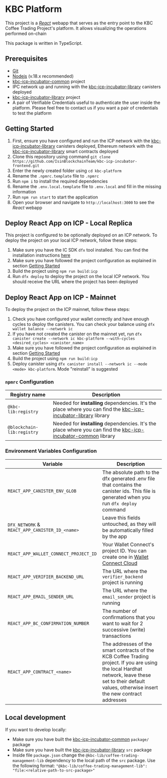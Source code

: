 # KBC Platform

This project is a [_React_](https://reactjs.org/) webapp that serves as the entry point to the KBC Coffee Trading Project's platform. It allows visualizing the operations performed on-chain

This package is written in TypeScript.

## Prerequisites

-   [Git](https://git-scm.com/)
-   [Nodejs](https://nodejs.org/en) (v.18.x recommended)
-   [kbc-icp-incubator-common](https://github.com/IsinBlockchainTeam/kbc-icp-incubator-common) project
-   IPC network up and running with the [kbc-icp-incubator-library](https://github.com/IsinBlockchainTeam/kbc-icp-incubator-library) canisters deployed
-   [kbc-icp-incubator-library](https://github.com/IsinBlockchainTeam/kbc-icp-incubator-library) project
-   A pair of Verifiable Credentials useful to authenticate the user inside the platform. Please feel free to contact us if you want a pair of credentials to test the platform

## Getting Started

1. First, ensure you have configured and run the ICP network with the [kbc-icp-incubator-library](https://github.com/IsinBlockchainTeam/kbc-icp-incubator-library) canisters deployed, Ethereum network with the [kbc-icp-incubator-library](https://github.com/IsinBlockchainTeam/kbc-icp-incubator-library) smart contracts deployed
2. Clone this repository using command `git clone https://github.com/IsinBlockchainTeam/kbc-icp-incubator-frontend.git`
3. Enter the newly created folder using `cd kbc-platform`
4. Rename the `.npmrc.template` file to `.npmrc`
5. Run `npm i` to install the required dependencies
6. Rename the `.env.local.template` file to `.env.local` and fill in the missing information
7. Run `npm run start` to start the application
8. Open your browser and navigate to `http://localhost:3000` to see the _React_ webapp

## Deploy React App on ICP - Local Replica

This project is configured to be optionally deployed on an ICP network. To deploy the project on your local ICP network, follow these steps:

1. Make sure you have the IC SDK `dfx` tool installed. You can find the installation instructions [here](https://internetcomputer.org/docs/current/developer-docs/getting-started/install/)
2. Make sure you have followed the project configuration as explained in section [Getting Started](#getting-started)
3. Build the project using `npm run build:icp`
4. Run `dfx deploy` to deploy the project on the local ICP network. You should receive the URL where the project has been deployed

## Deploy React App on ICP - Mainnet

To deploy the project on the ICP mainnet, follow these steps:

1. Check you have configured your wallet correctly and have enough cycles to deploy the canisters. You can check your balance using `dfx wallet balance --network ic`
2. If you have not created the canister on the mainnet yet, run `dfx canister create --network ic kbc-platform --with-cycles <desired_cycles> <canister_name>`
3. Make sure you have followed the project configuration as explained in section [Getting Started](#getting-started)
4. Build the project using `npm run build:icp`
5. Deploy canister using `dfx canister install --network ic --mode <mode> kbc-platform`. Mode "reinstall" is suggested

### `npmrc` Configuration

| Registry name              | Description                                                                                                                                                                        |
| -------------------------- |------------------------------------------------------------------------------------------------------------------------------------------------------------------------------------|
| `@kbc-lib:registry`        | Needed for **installing** dependencies. It's the place where you can find the [kbc-icp-incubator-library](https://github.com/IsinBlockchainTeam/kbc-icp-incubator-library) library |
| `@blockchain-lib:registry` | Needed for **installing** dependencies. It's the place where you can find the [kbc-icp-incubator-common](https://github.com/IsinBlockchainTeam/kbc-icp-incubator-common) library   |

### Environment Variables Configuration

| Variable                                       | Description                                                                                                                                                                                              |
| ---------------------------------------------- |----------------------------------------------------------------------------------------------------------------------------------------------------------------------------------------------------------|
| `REACT_APP_CANISTER_ENV_GLOB` | The absolute path to the dfx generated .env file that contains the canister ids. This file is generated when you run `dfx deploy` command                                                                |
| `DFX_NETWORK` & `REACT_APP_CANISTER_ID_<name>` | Leave this fields untouched, as they will be automatically filled by the app                                                                                                                             |
| `REACT_APP_WALLET_CONNECT_PROJECT_ID`          | Your Wallet Connect's project ID. You can create one in [Wallet Connect Cloud](https://cloud.walletconnect.com/app)                                                                                      |
| `REACT_APP_VERIFIER_BACKEND_URL`               | The URL where the `verifier_backend` project is running                                                                                                                                                  |
| `REACT_APP_EMAIL_SENDER_URL`                   | The URL where the `email_sender` project is running                                                                                                                                                      |
| `REACT_APP_BC_CONFIRMATION_NUMBER`             | The number of confirmations that you want to wait for 2 successive (write) transactions                                                                                                                  |
| `REACT_APP_CONTRACT_<name>`                    | The addresses of the smart contracts of the KCB Coffee Trading project. If you are using the local Hardhat network, leave these set to their default values, otherwise insert the new contract addresses |

## Local development

If you want to develop locally:

-   Make sure you have built the [kbc-icp-incubator-common](https://github.com/IsinBlockchainTeam/kbc-icp-incubator-common) `package/` package
-   Make sure you have built the [kbc-icp-incubator-library](https://github.com/IsinBlockchainTeam/kbc-icp-incubator-library) `src` package
-   Inside file `package.json` change the `@kbc-lib/coffee-trading-management-lib` dependency to the local path of the `src` package. Use the following format: `"@kbc-lib/coffee-trading-management-lib": "file:<relative-path-to-src-package>"`
